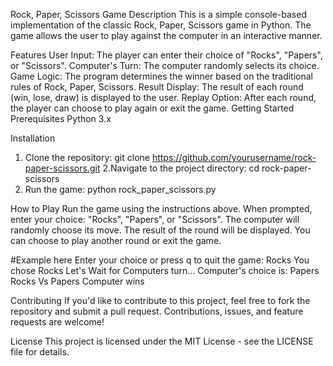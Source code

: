 Rock, Paper, Scissors Game
Description
This is a simple console-based implementation of the classic Rock, Paper, Scissors game in Python. The game allows the user to play against the computer in an interactive manner.

Features
User Input: The player can enter their choice of "Rocks", "Papers", or "Scissors".
Computer's Turn: The computer randomly selects its choice.
Game Logic: The program determines the winner based on the traditional rules of Rock, Paper, Scissors.
Result Display: The result of each round (win, lose, draw) is displayed to the user.
Replay Option: After each round, the player can choose to play again or exit the game.
Getting Started
Prerequisites
Python 3.x

Installation
1. Clone the repository: git clone https://github.com/yourusername/rock-paper-scissors.git
2.Navigate to the project directory: cd rock-paper-scissors
3. Run the game: python rock_paper_scissors.py


How to Play
Run the game using the instructions above.
When prompted, enter your choice: "Rocks", "Papers", or "Scissors".
The computer will randomly choose its move.
The result of the round will be displayed.
You can choose to play another round or exit the game.


#Example here
Enter your choice or press q to quit the game: Rocks
You chose Rocks
Let's Wait for Computers turn...
Computer's choice is: Papers
Rocks Vs Papers
Computer wins

Contributing
If you'd like to contribute to this project, feel free to fork the repository and submit a pull request. Contributions, issues, and feature requests are welcome!

License
This project is licensed under the MIT License - see the LICENSE file for details.
